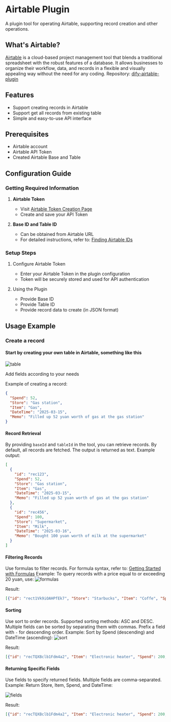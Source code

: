 # Airtable Plugin

A plugin tool for operating Airtable, supporting record creation and other operations.

## What's Airtable?

[Airtable](https://airtable.com/) is a cloud-based project management tool that blends a traditional spreadsheet with the robust features of a database. It allows businesses to organize their workflow, data, and records in a flexible and visually appealing way without the need for any coding.
Repository: [dify-airtable-plugin](https://github.com/tokyo2006/dify-airtable-plugin)

## Features

- Support creating records in Airtable
- Support get all records from existing table
- Simple and easy-to-use API interface

## Prerequisites

- Airtable account
- Airtable API Token
- Created Airtable Base and Table

## Configuration Guide

### Getting Required Information

1. **Airtable Token**
   - Visit [Airtable Token Creation Page](https://airtable.com/create/tokens)
   - Create and save your API Token

2. **Base ID and Table ID**
   - Can be obtained from Airtable URL
   - For detailed instructions, refer to: [Finding Airtable IDs](https://support.airtable.com/v1/docs/finding-airtable-ids#finding-base-table-and-view-ids-from-urls)

### Setup Steps

1. Configure Airtable Token
   - Enter your Airtable Token in the plugin configuration
   - Token will be securely stored and used for API authentication

2. Using the Plugin
   - Provide Base ID
   - Provide Table ID
   - Provide record data to create (in JSON format)

## Usage Example

### Create a record

#### Start by creating your own table in Airtable, something like this

![table](_assets/table.png)

Add fields according to your needs

Example of creating a record:

```json
{
  "Spend": 52,
  "Store": "Gas station",
  "Item": "Gas",
  "DateTime": "2025-03-15",
  "Memo": "Filled up 52 yuan worth of gas at the gas station"
}
```

#### Record Retrieval

By providing `baseId` and `tableId` in the tool, you can retrieve records. By default, all records are fetched. The output is returned as text. Example output:

```json
[
  {
    "id": "rec123",
    "Spend": 52,
    "Store": "Gas station",
    "Item": "Gas",
    "DateTime": "2025-03-15",
    "Memo": "Filled up 52 yuan worth of gas at the gas station"
  },
  {
    "id": "rec456",
    "Spend": 100,
    "Store": "Supermarket",
    "Item": "Milk",
    "DateTime": "2025-03-16",
    "Memo": "Bought 100 yuan worth of milk at the supermarket" 
  }
]
```

#### Filtering Records

Use formulas to filter records. For formula syntax, refer to: [Getting Started with Formulas](https://support.airtable.com/v1/docs/getting-started-with-formulas)
Example: To query records with a price equal to or exceeding 20 yuan, use:
![formulas](_assets/formulas.png)

Result:

```json
[{"id": "rect1Vk9iOAHPfEk7", "Store": "Starbucks", "Item": "Coffe", "Spend": 20, "DateTime": "2025-03-13T16:00:00.000Z"}, {"id": "recTQXBclb1Fdm4a2", "Item": "Electronic heater", "Spend": 200, "DateTime": "2025-03-15T16:00:00.000Z"}, {"id": "recJUGiFffO6934P9", "Store": "JD", "Item": "SSD", "Spend": 200, "DateTime": "2025-03-15T16:00:00.000Z"}]
```

#### Sorting

Use sort to order records. Supported sorting methods: ASC and DESC. Multiple fields can be sorted by separating them with commas. Prefix a field with `-` for descending order.
Example: Sort by Spend (descending) and DateTime (ascending):
![sort](_assets/sort.png)

Result:

```json
[{"id": "recTQXBclb1Fdm4a2", "Item": "Electronic heater", "Spend": 200, "DateTime": "2025-03-15T16:00:00.000Z"}, {"id": "recJUGiFffO6934P9", "Store": "JD", "Item": "SSD", "Spend": 200, "DateTime": "2025-03-15T16:00:00.000Z"}, {"id": "rect1Vk9iOAHPfEk7", "Store": "Starbucks", "Item": "Coffe", "Spend": 20, "DateTime": "2025-03-13T16:00:00.000Z"}]
```

#### Returning Specific Fields

Use fields to specify returned fields. Multiple fields are comma-separated.
Example: Return Store, Item, Spend, and DateTime:

![fields](_assets/fields.png)

Result:

```json
[{"id": "recTQXBclb1Fdm4a2", "Item": "Electronic heater", "Spend": 200, "DateTime": "2025-03-15T16:00:00.000Z"}, {"id": "recJUGiFffO6934P9", "Store": "JD", "Item": "SSD", "Spend": 200, "DateTime": "2025-03-15T16:00:00.000Z"}, {"id": "rect1Vk9iOAHPfEk7", "Store": "Starbucks", "Item": "Coffe", "Spend": 20, "DateTime": "2025-03-13T16:00:00.000Z"}]
```
